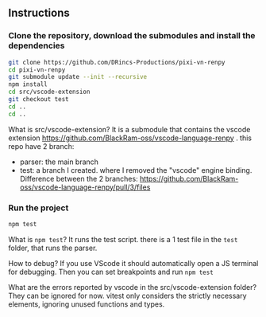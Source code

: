 
## Instructions

### Clone the repository, download the submodules and install the dependencies

```bash
git clone https://github.com/DRincs-Productions/pixi-vn-renpy
cd pixi-vn-renpy
git submodule update --init --recursive
npm install
cd src/vscode-extension
git checkout test
cd ..
cd ..

```

What is src/vscode-extension? It is a submodule that contains the vscode extension https://github.com/BlackRam-oss/vscode-language-renpy . this repo have 2 branch:

* parser: the main branch
* test: a branch I created. where I removed the "vscode" engine binding. Difference between the 2 branches: https://github.com/BlackRam-oss/vscode-language-renpy/pull/3/files

### Run the project

```bash
npm test
```

What is `npm test`? It runs the test script. there is a 1 test file in the `test` folder, that runs the parser.

How to debug? If you use VScode it should automatically open a JS terminal for debugging. Then you can set breakpoints and run `npm test`

What are the errors reported by vscode in the src/vscode-extension folder? They can be ignored for now. vitest only considers the strictly necessary elements, ignoring unused functions and types.
